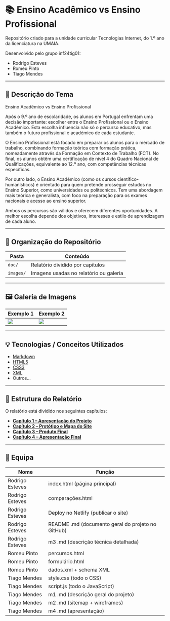 # 📚 Ensino Acadêmico vs Ensino Profissional

Repositório criado para a unidade curricular Tecnologias Internet, do 1.º ano da licenciatura na UMAIA.

Desenvolvido pelo grupo inf24tig01:
- Rodrigo Esteves
- Romeu Pinto
- Tiago Mendes

---

## 📝 Descrição do Tema

Ensino Acadêmico vs Ensino Profissional

Após o 9.º ano de escolaridade, os alunos em Portugal enfrentam uma decisão importante: escolher entre o Ensino Profissional ou o Ensino Académico. Esta escolha influencia não só o percurso educativo, mas também o futuro profissional e académico de cada estudante.

O Ensino Profissional está focado em preparar os alunos para o mercado de trabalho, combinando formação teórica com formação prática, nomeadamente através da Formação em Contexto de Trabalho (FCT). No final, os alunos obtêm uma certificação de nível 4 do Quadro Nacional de Qualificações, equivalente ao 12.º ano, com competências técnicas específicas.

Por outro lado, o Ensino Académico (como os cursos científico-humanísticos) é orientado para quem pretende prosseguir estudos no Ensino Superior, como universidades ou politécnicos. Tem uma abordagem mais teórica e generalista, com foco na preparação para os exames nacionais e acesso ao ensino superior.

Ambos os percursos são válidos e oferecem diferentes oportunidades. A melhor escolha depende dos objetivos, interesses e estilo de aprendizagem de cada aluno.

---

## 📁 Organização do Repositório

| Pasta       | Conteúdo                                 |
|-------------|------------------------------------------|
| `doc/`      | Relatório dividido por capítulos         |
| `images/`   | Imagens usadas no relatório ou galeria   |

---

## 🖼️ Galeria de Imagens

| Exemplo 1                         | Exemplo 2                         |
|----------------------------------|----------------------------------|
| ![](images/exemplo1.png)         | ![](images/exemplo2.png)         |

---

## 💡 Tecnologias / Conceitos Utilizados

- [Markdown](https://www.markdownguide.org/)
- [HTML5](https://developer.mozilla.org/en-US/docs/Web/HTML)
- [CSS3](https://developer.mozilla.org/en-US/docs/Web/CSS)
- [XML](https://www.w3.org/XML/)
- Outros...

---

## 📖 Estrutura do Relatório

O relatório está dividido nos seguintes capítulos:

- **[Capítulo 1 – Apresentação do Projeto](doc/capitulo1.md)**
- **[Capítulo 2 – Protótipo e Mapa do Site](doc/capitulo2.md)**
- **[Capítulo 3 – Produto Final](doc/capitulo3.md)**
- **[Capítulo 4 – Apresentação Final](doc/capitulo4.md)**

---

## 👥 Equipa

| Nome             | Função                       |
|----------------- |------------------------------|
|Rodrigo Esteves   |index.html (página principal)|
|Rodrigo Esteves   |comparações.html|
|Rodrigo Esteves   |Deploy no Netlify (publicar o site)|
|Rodrigo Esteves   |README .md (documento geral do projeto no GitHub)|
|Rodrigo Esteves   |m3 .md (descrição técnica detalhada)|
|Romeu Pinto       |percursos.html|
|Romeu Pinto       | formulário.html|
|Romeu Pinto       |dados.xml + schema XML|
|Tiago Mendes      |style.css (todo o CSS)|
|Tiago Mendes      |script.js (todo o JavaScript)|
|Tiago Mendes      |m1 .md (descrição geral do projeto)|
|Tiago Mendes      |m2 .md (sitemap + wireframes)|
|Tiago Mendes      |m4 .md (apresentação)|
